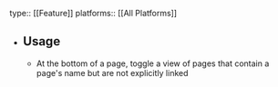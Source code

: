 type:: [[Feature]]
platforms:: [[All Platforms]]

- ## Usage
	- At the bottom of a page, toggle a view of pages that contain a page's name but are not explicitly linked
